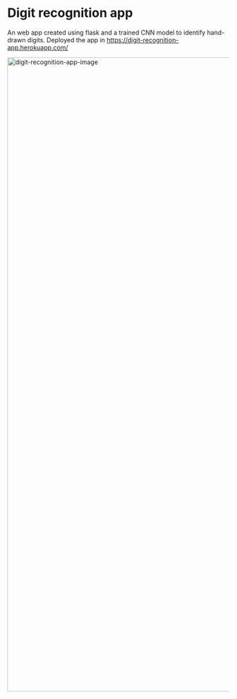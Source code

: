 # Digit recognition app

An web app created using flask and a trained CNN model to identify hand-drawn digits. Deployed the app in https://digit-recognition-app.herokuapp.com/


<img width="1440" alt="digit-recognition-app-image" src="https://user-images.githubusercontent.com/46661726/111564086-0fcc7f80-8791-11eb-9c88-6e14ca719795.png">


